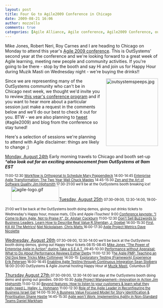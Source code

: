 ```yaml
---
layout: post
title: Four Go to Agile2009 Conference in Chicago
date: 2009-08-21 16:06
author: mozzello
comments: true
categories: [Agile Alliance, Agile conference, Agile2009 Conference, outsystems, Perspectives]
---
```

Mike Jones, Robert Neri, Roy Carnes and I are heading to Chicago on Monday to attend this year's <a href="http://agile2009.agilealliance.org/">Agile 2009 conference</a>. This is OutSystems' second year at the conference and we're looking forward to a great week of Agile learning, meeting new people and community activities. If you're going to be there - stop by the booth and say Hi and join us for Happy Hour during Muzik Masti on Wednesday night - we're buying the drinks!!<!--more-->

<span class="mt-enclosure mt-enclosure-image" style="display: inline;"><img class="mt-image-right" style="margin: 0pt 0pt 20px 20px; float: right;" alt="outsystemspeeps.jpg" src="https://www.outsystems.com/blog/wp-content/uploads/2009/08/fourgo6%20copy1.jpg" width="171" height="223" /></span>Since we are representing many of the OutSystems community who can't be in Chicago next week, we thought we'd invite you to review<a href="http://agile2009.agilealliance.org/programOverview"> this year's conference program</a> and if you want to hear more about a particular session just make a request in the comments below and we'll do our best to check it out for you. BTW - we are also planning to <a href="http://twitter.com/outsystems">tweet</a> (#agile2009) and blog from the conference so stay tuned!

Here's a selection of sessions we're planning to attend with Agile disclaimer: things are likely to change ;)

<span style="text-decoration: underline;">Monday, August 24th</span>
Early morning travels to Chicago and booth set-up
<i>***also look out for an exciting announcement from OutSystems at 9am EST**</i>

<span style="font-size: 0.8em;">11:00-12:30 <a href="http://agile2009.agilealliance.org/node/532">Workflow is Orthogonal to Schedule Mary Poppendieck</a>
14:00-14:45 <a href="http://agile2009.agilealliance.org/node/2272">Enterprise Agile Transformation: The Two Year Wall Chuck Maples</a>
14:45-15:30 <a href="http://agile2009.agilealliance.org/node/410">Zen and the Art of Software Quality Jim Highsmith</a>
17:30-21:00 we'll be at the OutSystems booth breaking ice!</span>
<span style="text-decoration: underline;">
<img class="mt-image-right alignright" style="margin: 0pt 0pt 20px 20px;" alt="agile-logo.gif" src="https://www.outsystems.com/blog/wp-content/uploads/2009/08/agile-logo2.gif" width="158" height="48" />Tuesday, August 25th</span>
<span style="font-size: 0.8em;">07:30-09:00, 12:30-14:00, 19:00-21:00 we'll be back at the OutSystems booth doing demos, giving out drinks tickets to Wednesday's Happy hour, mouse mats, CDs and Apple iTouches!</span>
<span style="font-size: 0.8em;">9:00 <a href="http://agile2009.agilealliance.org/keynotes">Conference keynote: "I Come to Bury Agile, Not to Praise It", Dr. Alistair Cockburn</a>
11:00-12:30 <a href="http://agile2009.agilealliance.org/node/2740">Don't Sell Buzzwords to Business Leaders, Learn How to Describe Real Value R.Sheridan, J. Goebel</a>
14:00-15:30 <a href="http://agile2009.agilealliance.org/node/2989">First, Kill All The Metrics!</a> <a href="http://agile2009.agilealliance.org/node/2989">Niel Nickolaisen, Chris Matts </a>
16:00-17:30 <a href="http://agile2009.agilealliance.org/node/3000">Agile Project Metrics Dave Nicolette</a></span>

<span style="text-decoration: underline;">Wednesday, August 26th</span>
<span style="font-size: 0.8em;">07:30-09:00, 12:30-14:00 we'll be back at the OutSystems booth doing demos, giving out Happy Hour tickets
</span><span style="font-size: 0.8em;">08:15-</span><span style="font-size: 0.8em;">08:45 <a href="http://agile2009.agilealliance.org/files/Agile09ProgramGuide_TakeASeatTimetable.pdf">Mike Jones "The Power of Enterprise Agile in Action" during Take a S.E.A.T. </a>
09:45-10:30 <a href="http://agile2009.agilealliance.org/node/3001">Performance without Appraisal: What to Do About Performance Reviews Esther Derby</a>
11:00-12:30 T<a href="http://agile2009.agilealliance.org/node/333">he Agile PMP: Teaching an Old Dog New Tricks Mike Cottmeyer</a>
14:00-15: <a href="http://agile2009.agilealliance.org/node/1099">Exploratory Testing (Framework) Experience Erik Petersen</a>
16:00-16:45 <a href="http://agile2009.agilealliance.org/node/406">Enabling Agile Testing through Continuous Integration Sean Stolberg</a>
18:00-20:00 OutSystems &amp; Agile Journal hosting Happy Hour at <a href="http://agile2009.agilealliance.org/MuzikMasti">Muzik Masti</a>, Columbus EF</span>

<span style="text-decoration: underline;">Thursday August 27th </span>
<span style="font-size: 0.8em;">07:30-09:00, 12:30-14:00 last day at the OutSystems booth doing demo and giving out goodies.
09:00-10:30 <a href="http://agile2009.agilealliance.org/node/409">Agile Project Management--Innovation in Action Jim Highsmith</a>
11:00-12:30 <a href="http://agile2009.agilealliance.org/node/3047">Beyond features: How to listen to your customers &amp; learn what they really need L. Halley, L. Hohmann</a>
11:00-12:30 <a href="http://agile2009.agilealliance.org/node/1141">Role of the Agile Leader in Reconfiguring the Business Israel Gat</a>
14:00-15:30 <a href="http://agile2009.agilealliance.org/node/768">A Business Value Focused Model for Story Identification &amp; Prioritisation Shane Hastie</a>
14:45-15:30 <a href="http://agile2009.agilealliance.org/node/658">Agile won't Work: Implementing Agility in Non-Standard Teams Daniel Markham</a></span>
<div></div>
